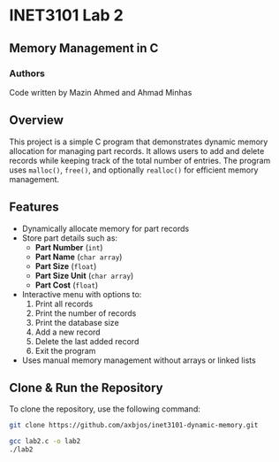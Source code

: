 # INET3101 Lab 2  
## Memory Management in C  

### Authors  
Code written by Mazin Ahmed and Ahmad Minhas  

## Overview  
This project is a simple C program that demonstrates dynamic memory allocation for managing part records. It allows users to add and delete records while keeping track of the total number of entries. The program uses `malloc()`, `free()`, and optionally `realloc()` for efficient memory management.  

## Features  
- Dynamically allocate memory for part records  
- Store part details such as:  
  - **Part Number** (`int`)  
  - **Part Name** (`char array`)  
  - **Part Size** (`float`)  
  - **Part Size Unit** (`char array`)  
  - **Part Cost** (`float`)  
- Interactive menu with options to:  
  1. Print all records  
  2. Print the number of records  
  3. Print the database size  
  4. Add a new record  
  5. Delete the last added record  
  6. Exit the program  
- Uses manual memory management without arrays or linked lists  


## Clone & Run the Repository  
To clone the repository, use the following command:  

```sh
git clone https://github.com/axbjos/inet3101-dynamic-memory.git

gcc lab2.c -o lab2
./lab2
